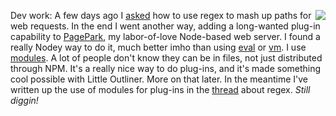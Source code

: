 <img src="http://scripting.com/images/2020/03/29/beavis.png" border="0" align="right">Dev work: A few days ago I <a href="http://scripting.com/2020/03/24.html#a204119">asked</a> how to use regex to mash up paths for web requests. In the end I went another way, adding a long-wanted plug-in capability to <a href="https://github.com/scripting/pagePark">PagePark</a>, my labor-of-love Node-based web server. I found a really Nodey way to do it, much better imho than using <a href="https://www.w3schools.com/jsref/jsref_eval.asp">eval</a> or <a href="https://www.w3schools.com/nodejs/ref_vm.asp">vm</a>. I use <a href="https://nodejs.org/api/modules.html">modules</a>. A lot of people don't know they can be in files, not just distributed through NPM. It's a really nice way to do plug-ins, and it's made something cool possible with Little Outliner. More on that later. In the meantime I've written up the use of modules for plug-ins in the <a href="https://github.com/scripting/Scripting-News/issues/158#issuecomment-605650163">thread</a> about regex.<i> Still diggin!</i>
